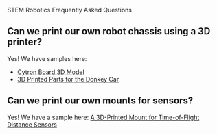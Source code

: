 STEM Robotics Frequently Asked Questions

## Can we print our own robot chassis using a 3D printer?

Yes!  We have samples here:

* [Cytron Board 3D Model](https://www.printables.com/en/model/258867-maker-pi-rp2040-model-by-cytron-step-stl-files)
* [3D Printed Parts for the Donkey Car](https://medium.com/@dmccreary/custom-3d-printed-parts-for-the-donkeycar-202cd2371a4f)

## Can we print our own mounts for sensors?

Yes! We have a sample here: [A 3D-Printed Mount for Time-of-Flight Distance Sensors](https://medium.com/p/8acea5480709)